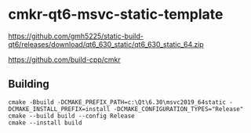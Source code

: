 # cmkr-qt6-msvc-static-template

https://github.com/gmh5225/static-build-qt6/releases/download/qt6_630_static/qt6_630_static_64.zip

https://github.com/build-cpp/cmkr


## Building

```
cmake -Bbuild -DCMAKE_PREFIX_PATH=c:\Qt\6.30\msvc2019_64static -DCMAKE_INSTALL_PREFIX=install -DCMAKE_CONFIGURATION_TYPES="Release"
cmake --build build --config Release
cmake --install build
```
